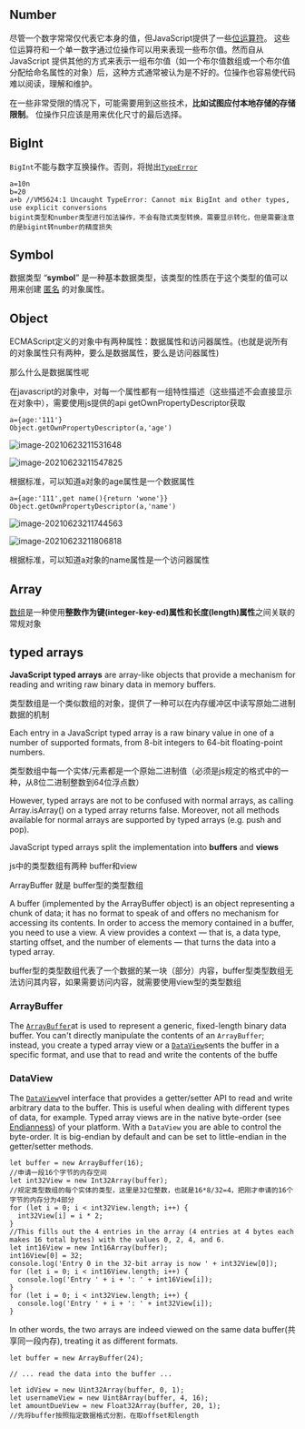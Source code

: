 ## Number

尽管一个数字常常仅代表它本身的值，但JavaScript提供了一些[位运算符](https://developer.mozilla.org/en-US/docs/Web/JavaScript/Reference/Operators/Bitwise_Operators)。 这些位运算符和一个单一数字通过位操作可以用来表现一些布尔值。然而自从 JavaScript 提供其他的方式来表示一组布尔值（如一个布尔值数组或一个布尔值分配给命名属性的对象）后，这种方式通常被认为是不好的。位操作也容易使代码难以阅读，理解和维护。

在一些非常受限的情况下，可能需要用到这些技术，**比如试图应付本地存储的存储限制**。 位操作只应该是用来优化尺寸的最后选择。

<!--比如本地只能存八个字符，那么最大个数字9999999，要存操作个值的数字可以采用位运算，因为位运算的左移1位相当于乘以2-->

## BigInt

`BigInt`不能与数字互换操作。否则，将抛出[`TypeError`](https://developer.mozilla.org/zh-CN/docs/Web/JavaScript/Reference/Global_Objects/TypeError)

```
a=10n
b=20
a+b //VM5624:1 Uncaught TypeError: Cannot mix BigInt and other types, use explicit conversions
bigint类型和number类型进行加法操作，不会有隐式类型转换，需要显示转化，但是需要注意的是bigint转number的精度损失
```

## Symbol

数据类型 “**symbol**” 是一种基本数据类型，该类型的性质在于这个类型的值可以用来创建    <u>匿名</u>   的对象属性。



## Object

ECMAScript定义的对象中有两种属性：数据属性和访问器属性。(也就是说所有的对象属性只有两种，要么是数据属性，要么是访问器属性)

那么什么是数据属性呢

在javascript的对象中，对每一个属性都有一组特性描述（这些描述不会直接显示在对象中），需要使用js提供的api getOwnPropertyDescriptor获取

```
a={age:'111'}
Object.getOwnPropertyDescriptor(a,'age')
```

![image-20210623211531648](https://i.loli.net/2021/06/23/QlgvEZknWCaRX3M.png)

![image-20210623211547825](https://i.loli.net/2021/06/23/axhPwOupYBRe5Kd.png)

根据标准，可以知道a对象的age属性是一个数据属性

```
a={age:'111',get name(){return 'wone'}}
Object.getOwnPropertyDescriptor(a,'name')
```

![image-20210623211744563](https://i.loli.net/2021/06/23/eGJzd9rx2yHKiIt.png)

![image-20210623211806818](https://i.loli.net/2021/06/23/OrnB2z8mKPJEI9C.png)

根据标准，可以知道a对象的name属性是一个访问器属性

## Array

[数组](https://developer.mozilla.org/en-US/docs/JavaScript/Reference/Global_Objects/Array)是一种使用**整数作为键(integer-key-ed)属性和长度(length)属性**之间关联的常规对象

## typed arrays

**JavaScript typed arrays** are array-like objects that provide a mechanism for reading and writing raw binary data in memory buffers.

类型数组是一个类似数组的对象，提供了一种可以在内存缓冲区中读写原始二进制数据的机制

Each entry in a JavaScript typed array is a raw binary value in one of a number of supported formats, from 8-bit integers to 64-bit floating-point numbers.

类型数组中每一个实体/元素都是一个原始二进制值（必须是js规定的格式中的一种，从8位二进制整数到64位浮点数）

However, typed arrays are not to be confused with normal arrays, as calling Array.isArray() on a typed array returns false. Moreover, not all methods available for normal arrays are supported by typed arrays (e.g. push and pop).

JavaScript typed arrays split the implementation into **buffers** and **views**

js中的类型数组有两种 buffer和view

ArrayBuffer 就是 buffer型的类型数组

A buffer (implemented by the ArrayBuffer object) is an object representing a chunk of data; it has no format to speak of and offers no mechanism for accessing its contents. In order to access the memory contained in a buffer, you need to use a view. A view provides a context — that is, a data type, starting offset, and the number of elements — that turns the data into a typed array.

buffer型的类型数组代表了一个数据的某一块（部分）内容，buffer型类型数组无法访问其内容，如果需要访问内容，就需要使用view型的类型数组

### ArrayBuffer

The [`ArrayBuffer`](https://developer.mozilla.org/en-US/docs/Web/JavaScript/Reference/Global_Objects/ArrayBuffer)at is used to represent a generic, fixed-length binary data buffer. You can't directly manipulate the contents of an `ArrayBuffer`; instead, you create a typed array view or a [`DataView`](https://developer.mozilla.org/en-US/docs/Web/JavaScript/Reference/Global_Objects/DataView)sents the buffer in a specific format, and use that to read and write the contents of the buffe

### DataView

The [`DataView`](https://developer.mozilla.org/en-US/docs/Web/JavaScript/Reference/Global_Objects/DataView)vel interface that provides a getter/setter API to read and write arbitrary data to the buffer. This is useful when dealing with different types of data, for example. Typed array views are in the native byte-order (see [Endianness](https://developer.mozilla.org/en-US/docs/Glossary/Endianness)) of your platform. With a `DataView` you are able to control the byte-order. It is big-endian by default and can be set to little-endian in the getter/setter methods.





```
let buffer = new ArrayBuffer(16);
//申请一段16个字节的内存空间
let int32View = new Int32Array(buffer);
//规定类型数组的每个实体的类型，这里是32位整数，也就是16*8/32=4，把刚才申请的16个字节的内存分为4部分
for (let i = 0; i < int32View.length; i++) {
  int32View[i] = i * 2;
}
//This fills out the 4 entries in the array (4 entries at 4 bytes each makes 16 total bytes) with the values 0, 2, 4, and 6.
let int16View = new Int16Array(buffer);
int16View[0] = 32;
console.log('Entry 0 in the 32-bit array is now ' + int32View[0]);
for (let i = 0; i < int16View.length; i++) {
  console.log('Entry ' + i + ': ' + int16View[i]);
}
for (let i = 0; i < int32View.length; i++) {
  console.log('Entry ' + i + ': ' + int32View[i]);
}
```

In other words, the two arrays are indeed viewed on the same data buffer(共享同一段内存), treating it as different formats.

```
let buffer = new ArrayBuffer(24);

// ... read the data into the buffer ...

let idView = new Uint32Array(buffer, 0, 1);
let usernameView = new Uint8Array(buffer, 4, 16);
let amountDueView = new Float32Array(buffer, 20, 1);
//先将buffer按照指定数据格式分割，在取offset和length
```

